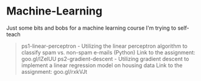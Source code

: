 Machine-Learning
================

Just some bits and bobs for a machine learning course I'm trying to self-teach

> ps1-linear-perceptron - Utilizing the linear perceptron algorithm to classify spam vs. non-spam e-mails (Python)
> Link to the assignment: goo.gl/lZelUU
> ps2-gradient-descent - Utilizing gradient descent to implement a linear regression model on housing data
> Link to the assignment: goo.gl/rxkVJt

